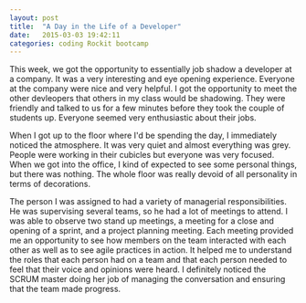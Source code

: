 ```yaml
---
layout: post
title:  "A Day in the Life of a Developer"
date:   2015-03-03 19:42:11
categories: coding Rockit bootcamp 
---
```


This week, we got the opportunity to essentially job shadow a developer at a company. It was a very interesting and eye opening experience. Everyone at the company were nice and very helpful. I got the opportunity to meet the other devleopers that others in my class would be shadowing. They were friendly and talked to us for a few minutes before they took the couple of students up. Everyone seemed very enthusiastic about their jobs. 

When I got up to the floor where I'd be spending the day, I immediately noticed the atmosphere. It was very quiet and almost everything was grey. People were working in their cubicles but everyone was very focused. When we got into the office, I kind of expected to see some personal things, but there was nothing. The whole floor was really devoid of all personality in terms of decorations. 

The person I was assigned to had a variety of managerial responsibilities. He was supervising several teams, so he had a lot of meetings to attend. I was able to observe two stand up meetings, a meeting for a close and opening of a sprint, and a project planning meeting.  Each meeting provided me an opportunity to see how members on the team interacted with each other as well as to see agile practices in action. It helped me to understand the roles that each person had on a team and that each person needed to feel that their voice and opinions were heard. I definitely noticed the SCRUM master doing her job of managing the conversation and ensuring that the team made progress. 
